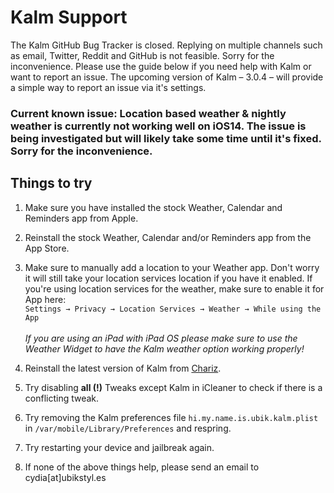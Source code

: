 Kalm Support
===

The Kalm GitHub Bug Tracker is closed. Replying on multiple channels such as email, Twitter, Reddit and GitHub is not feasible. Sorry for the inconvenience. Please use the guide below if you need help with Kalm or want to report an issue. The upcoming version of Kalm – 3.0.4 – will provide a simple way to report an issue via it's settings.

### Current known issue: Location based weather & nightly weather is currently not working well on iOS14. The issue is being investigated but will likely take some time until it's fixed. Sorry for the inconvenience.

## Things to try

1. Make sure you have installed the stock Weather, Calendar and Reminders app from Apple.

2. Reinstall the stock Weather, Calendar and/or Reminders app from the App Store.

4. Make sure to manually add a location to your Weather app. Don't worry it will still take your location services location if you have it enabled. If you're using location services for the weather, make sure to enable it for App here:<br /> ```Settings → Privacy → Location Services → Weather → While using the App``` <br /><br />*If you are using an iPad with iPad OS please make sure to use the Weather Widget to have the Kalm weather option working properly!*

3. Reinstall the latest version of Kalm from [Chariz](https://chariz.com/buy/kalm).

5. Try disabling **all (!)** Tweaks except Kalm in iCleaner to check if there is a conflicting tweak.

6. Try removing the Kalm preferences file ```hi.my.name.is.ubik.kalm.plist``` in ```/var/mobile/Library/Preferences``` and respring.

7. Try restarting your device and jailbreak again.

8. If none of the above things help, please send an email to cydia[at]ubikstyl.es
